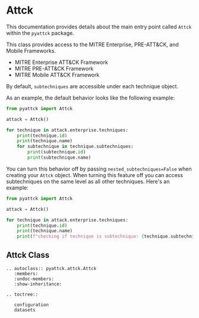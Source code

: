 # Attck

This documentation provides details about the main entry point called `Attck` within the `pyattck` package.

This class provides access to the MITRE Enterprise, PRE-ATT&CK, and Mobile Frameworks.

* MITRE Enterprise ATT&CK Framework
* MITRE PRE-ATT&CK Framework
* MITRE Mobile ATT&CK Framework

By default, `subtechniques` are accessible under each technique object.

As an example, the default behavior looks like the following example:

```python
from pyattck import Attck

attack = Attck()

for technique in attack.enterprise.techniques:
    print(technique.id)
    print(technique.name)
    for subtechnique in technique.subtechniques:
        print(subtechnique.id)
        print(subtechnique.name)
```

You can turn this behavior off by passing `nested_subtechniques=False` when creating your `Attck` object. When turning this feature off you can access subtechniques on the same level as all other techniques.  Here's an example:

```python
from pyattck import Attck

attack = Attck()

for technique in attack.enterprise.techniques:
    print(technique.id)
    print(technique.name)
    print(f"checking if technique is subtechnique: {technique.subtechnique}")
```

## Attck Class

```eval_rst
.. autoclass:: pyattck.attck.Attck
   :members:
   :undoc-members:
   :show-inheritance:
```

```eval_rst
.. toctree::
   
   configuration
   datasets
```